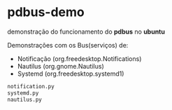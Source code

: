 # pdbus-demo
demonstração do funcionamento do **pdbus** no **ubuntu**

Demonstrações com os Bus(serviços) de:
* Notificação (org.freedesktop.Notifications)
* Nautilus (org.gnome.Nautilus)
* Systemd (org.freedesktop.systemd1)


```python
notification.py
systemd.py
nautilus.py
```
